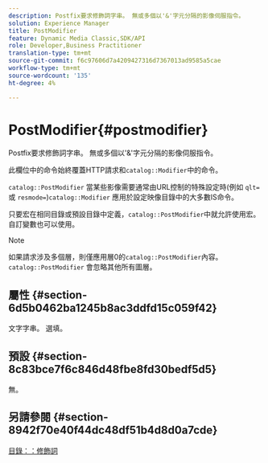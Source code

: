 ```yaml
---
description: Postfix要求修飾詞字串。 無或多個以'&'字元分隔的影像伺服指令。
solution: Experience Manager
title: PostModifier
feature: Dynamic Media Classic,SDK/API
role: Developer,Business Practitioner
translation-type: tm+mt
source-git-commit: f6c97606d7a4209427316d7367013ad9585a5cae
workflow-type: tm+mt
source-wordcount: '135'
ht-degree: 4%

---
```



# PostModifier{#postmodifier}

Postfix要求修飾詞字串。 無或多個以&#39;&amp;&#39;字元分隔的影像伺服指令。

此欄位中的命令始終覆蓋HTTP請求和`catalog::Modifier`中的命令。

`catalog::PostModifier` 當某些影像需要通常由URL控制的特殊設定時(例如 `qlt=` 或 `resmode=`)`catalog::Modifier` 應用於設定映像目錄中的大多數IS命令。

只要宏在相同目錄或預設目錄中定義，`catalog::PostModifier`中就允許使用宏。 自訂變數也可以使用。

>[!NOTE]
>
>如果請求涉及多個層，則僅應用層0的`catalog::PostModifier`內容。 `catalog::PostModifier` 會忽略其他所有圖層。

## 屬性 {#section-6d5b0462ba1245b8ac3ddfd15c059f42}

文字字串。 選填。

## 預設 {#section-8c83bce7f6c846d48fbe8fd30bedf5d5}

無。

## 另請參閱 {#section-8942f70e40f44dc48df51b4d8d0a7cde}

[目錄：：修飾詞](../../../../../../is-api/image-catalog/image-serving-api-ref/c-image-catalog-reference/c-image-svg-data-reference/c-image-data-reference/r-modifier-cat.md#reference-d2c6884b3a2248fab81a112d27969834)

